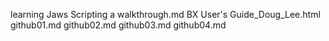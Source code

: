 learning Jaws Scripting a walkthrough.md
BX User's Guide_Doug_Lee.html
github01.md
github02.md
github03.md
github04.md